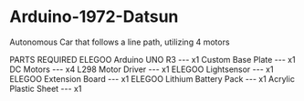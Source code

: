 # Arduino-1972-Datsun
Autonomous Car that follows a line path, utilizing 4 motors

PARTS REQUIRED
ELEGOO Arduino UNO R3 --- x1
Custom Base Plate --- x1
DC Motors --- x4
L298 Motor Driver --- x1
ELEGOO Lightsensor --- x1
ELEGOO Extension Board --- x1
ELEGOO Lithium Battery Pack --- x1
Acrylic Plastic Sheet --- x1

